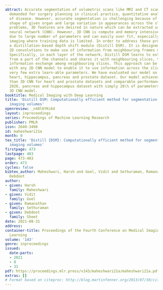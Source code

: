 ```yaml
---
abtract: Accurate segmentation of volumetric scans like MRI and CT scans is highly
  demanded for surgery planning in clinical practice, quantitative analysis, and identification
  of disease. However, accurate segmentation is challenging because of the irregular
  shape of given organ and large variation in appearances across the slices. In such
  problems, 3D features are desired in nature which can be extracted using 3D convolutional
  neural network (CNN). However, 3D CNN is compute and memory intensive to implement
  due to large number of parameters and can easily over fit, especially in medical
  imaging where training data is limited. In order to address these problems, we propose
  a distillation-based depth shift module (Distill DSM). It is designed to enable
  2D convolutions to make use of information from neighbouring frames more efficiently.
  Specifically, in each layer of the network, Distill DSM learns to extract information
  from a part of the channels and shares it with neighbouring slices, thus facilitating
  information exchange among neighbouring slices. This approach can be incorporated
  with any 2D CNN model to enable it to use information across the slices with introducing
  very few extra learn-able parameters. We have evaluated our model on BRATS 2020,
  heart, hippocampus, pancreas and prostate dataset. Our model achieves better performance
  than 3D CNN for heart and prostate datasets and comparable performance on BRATS
  2020, pancreas and hippocampus dataset with simply 28\% of parameters compared to
  3D CNN model.
booktitle: Medical Imaging with Deep Learning
title: 'Distill DSM: Computationally efficient method for segmentation of medical
  imaging volumes'
openreview: _n48l6YKc6d
layout: inproceedings
series: Proceedings of Machine Learning Research
publisher: PMLR
issn: 2640-3498
id: maheshwari21a
month: 0
tex_title: 'Distill {DSM}: Computationally efficient method for segmentation of medical
  imaging volumes'
firstpage: 473
lastpage: 483
page: 473-483
order: 473
cycles: false
bibtex_author: Maheshwari, Harsh and Goel, Vidit and Sethuraman, Ramanathan and Sheet,
  Debdoot
author:
- given: Harsh
  family: Maheshwari
- given: Vidit
  family: Goel
- given: Ramanathan
  family: Sethuraman
- given: Debdoot
  family: Sheet
date: 2021-08-31
address:
container-title: Proceedings of the Fourth Conference on Medical Imaging with Deep
  Learning
volume: '143'
genre: inproceedings
issued:
  date-parts:
  - 2021
  - 8
  - 31
pdf: https://proceedings.mlr.press/v143/maheshwari21a/maheshwari21a.pdf
extras: []
# Format based on citeproc: http://blog.martinfenner.org/2013/07/30/citeproc-yaml-for-bibliographies/
---
```

